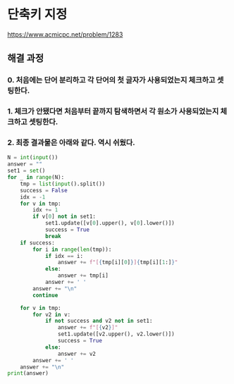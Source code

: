 # 단축키 지정
https://www.acmicpc.net/problem/1283
## 해결 과정
### 0. 처음에는 단어 분리하고 각 단어의 첫 글자가 사용되었는지 체크하고 셋팅한다.
### 1. 체크가 안됐다면 처음부터 끝까지 탐색하면서 각 원소가 사용되었는지 체크하고 셋팅한다.
### 2. 최종 결과물은 아래와 같다. 역시 쉬웠다.
```python
N = int(input())
answer = ""
set1 = set()
for _ in range(N):
    tmp = list(input().split())
    success = False
    idx = -1
    for v in tmp:
        idx += 1
        if v[0] not in set1:
            set1.update([v[0].upper(), v[0].lower()])
            success = True
            break
    if success:
        for i in range(len(tmp)):
            if idx == i:
                answer += f"[{tmp[i][0]}]{tmp[i][1:]}"
            else:
                answer += tmp[i]
            answer += ' '
        answer += "\n"
        continue

    for v in tmp:
        for v2 in v:
            if not success and v2 not in set1:
                answer += f"[{v2}]"
                set1.update([v2.upper(), v2.lower()])
                success = True
            else:
                answer += v2
        answer += ' '
    answer += "\n"
print(answer)
```
